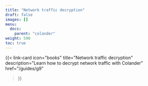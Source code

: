 ```yaml
---
title: "Network traffic decryption"
draft: false
images: []
menu:
  docs:
    parent: "colander"
weight: 590
toc: true
---
```


{{< link-card
  icon="books"
  title="Network traffic decryption"
  description="Learn how to decrypt network traffic with Colander"
  href="/guides/g9"
>}}